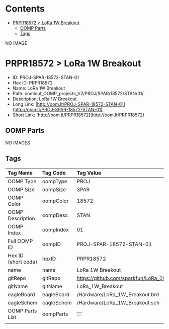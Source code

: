 



Contents
========

* [PRPR18572 > LoRa 1W Breakout](#prpr18572--lora-1w-breakout)
	* [OOMP Parts](#oomp-parts)
	* [Tags](#tags)
  
NO IMAGE  
# PRPR18572 > LoRa 1W Breakout

- ID: PROJ-SPAR-18572-STAN-01
- Hex ID: PRPR18572
- Name: LoRa 1W Breakout
- Path: oomlout_OOMP_projects_V2/PROJ/SPAR/18572/STAN/01/
- Description: LoRa 1W Breakout
- Long Link: [http://oom.lt/PROJ-SPAR-18572-STAN-01](http://oom.lt/PROJ-SPAR-18572-STAN-01)
- Short Link: [http://oom.lt/PRPR18572](http://oom.lt/PRPR18572)

## OOMP Parts
  
NO IMAGES  
## Tags
  

|Tag Name|Tag Code|Tag Value|
| :--- | :--- | :--- |
|OOMP Type|oompType|PROJ|
|OOMP Size|oompSize|SPAR|
|OOMP Color|oompColor|18572|
|OOMP Description|oompDesc|STAN|
|OOMP Index|oompIndex|01|
|Full OOMP ID|oompID|PROJ-SPAR-18572-STAN-01|
|Hex ID (short code)|hexID|PRPR18572|
|name|name|LoRa 1W Breakout|
|gitRepo|gitRepo|https://github.com/sparkfun/LoRa_1W_Breakout|
|gitName|gitName|LoRa_1W_Breakout|
|eagleBoard|eagleBoard|/Hardware/LoRa_1W_Breakout.brd|
|eagleSchem|eagleSchem|/Hardware/LoRa_1W_Breakout.sch|
|OOMP Parts List|oompParts|<table><tr><td></td></tr></table>|
||||
